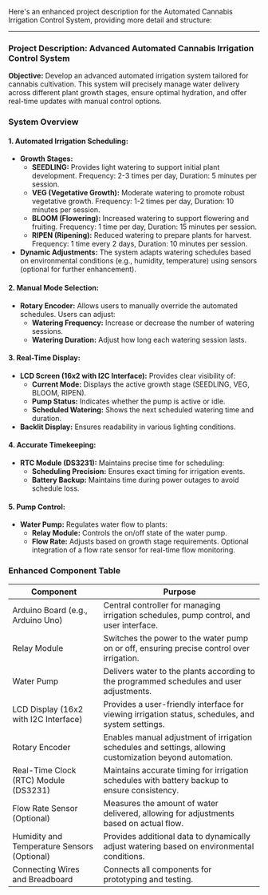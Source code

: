 Here's an enhanced project description for the Automated Cannabis Irrigation Control System, providing more detail and structure:

---

### Project Description: Advanced Automated Cannabis Irrigation Control System

**Objective:**
Develop an advanced automated irrigation system tailored for cannabis cultivation. This system will precisely manage water delivery across different plant growth stages, ensure optimal hydration, and offer real-time updates with manual control options.

### System Overview

#### 1. **Automated Irrigation Scheduling:**
   - **Growth Stages:**
     - **SEEDLING:** Provides light watering to support initial plant development. Frequency: 2-3 times per day, Duration: 5 minutes per session.
     - **VEG (Vegetative Growth):** Moderate watering to promote robust vegetative growth. Frequency: 1-2 times per day, Duration: 10 minutes per session.
     - **BLOOM (Flowering):** Increased watering to support flowering and fruiting. Frequency: 1 time per day, Duration: 15 minutes per session.
     - **RIPEN (Ripening):** Reduced watering to prepare plants for harvest. Frequency: 1 time every 2 days, Duration: 10 minutes per session.
   - **Dynamic Adjustments:** The system adapts watering schedules based on environmental conditions (e.g., humidity, temperature) using sensors (optional for further enhancement).

#### 2. **Manual Mode Selection:**
   - **Rotary Encoder:** Allows users to manually override the automated schedules. Users can adjust:
     - **Watering Frequency:** Increase or decrease the number of watering sessions.
     - **Watering Duration:** Adjust how long each watering session lasts.

#### 3. **Real-Time Display:**
   - **LCD Screen (16x2 with I2C Interface):** Provides clear visibility of:
     - **Current Mode:** Displays the active growth stage (SEEDLING, VEG, BLOOM, RIPEN).
     - **Pump Status:** Indicates whether the pump is active or idle.
     - **Scheduled Watering:** Shows the next scheduled watering time and duration.
   - **Backlit Display:** Ensures readability in various lighting conditions.

#### 4. **Accurate Timekeeping:**
   - **RTC Module (DS3231):** Maintains precise time for scheduling:
     - **Scheduling Precision:** Ensures exact timing for irrigation events.
     - **Battery Backup:** Maintains time during power outages to avoid schedule loss.

#### 5. **Pump Control:**
   - **Water Pump:** Regulates water flow to plants:
     - **Relay Module:** Controls the on/off state of the water pump.
     - **Flow Rate:** Adjusts based on growth stage requirements. Optional integration of a flow rate sensor for real-time flow monitoring.

### Enhanced Component Table

| Component                  | Purpose                                                                                                   |
|----------------------------|-----------------------------------------------------------------------------------------------------------|
| Arduino Board (e.g., Arduino Uno) | Central controller for managing irrigation schedules, pump control, and user interface.                  |
| Relay Module               | Switches the power to the water pump on or off, ensuring precise control over irrigation.                |
| Water Pump                 | Delivers water to the plants according to the programmed schedules and user adjustments.                 |
| LCD Display (16x2 with I2C Interface) | Provides a user-friendly interface for viewing irrigation status, schedules, and system settings.         |
| Rotary Encoder             | Enables manual adjustment of irrigation schedules and settings, allowing customization beyond automation. |
| Real-Time Clock (RTC) Module (DS3231) | Maintains accurate timing for irrigation schedules with battery backup to ensure consistency.             |
| Flow Rate Sensor (Optional) | Measures the amount of water delivered, allowing for adjustments based on actual flow.                    |
| Humidity and Temperature Sensors (Optional) | Provides additional data to dynamically adjust watering based on environmental conditions.              |
| Connecting Wires and Breadboard | Connects all components for prototyping and testing.                                                    |
